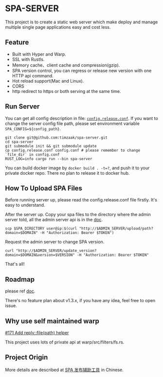 # SPA-SERVER
This project is to create a static web server which make deploy and manage multiple single page applications easy and cost less.

## Feature
- Built with Hyper and Warp.
- SSL with Rustls.
- Memory cache、client cache and compression(gzip).
- SPA version control, you can regress or release new version with one HTTP api command.
- Hot reload support(Mac and Linux).
- CORS
- http redirect to https or both serving at the same time.

## Run Server
You can get all config description in file: [`config.release.conf`](./config.release.conf). If you want to change the server config file path, 
please set environment variable `SPA_CONFIG=${config_path}`.

```shell
git clone git@github.com:timzaak/spa-server.git
cd spa-server
git submodule init && git submodule update
cp config.release.conf config.conf # please remember to change `file_dir` in config.conf
RUST_LOG=info cargo run --bin spa-server 
```

You can build docker image by `docker build . -t=?`, and push it to your private docker repo. There no plan to release it to docker hub.

## How To Upload SPA Files
Before running server up, please read the config.release.conf file firstly. It's easy to understand.

After the server up. Copy your spa files to the directory where the admin server told, all the admin server api is in the [doc](./doc/Admin_Server_API.md).

```shell
scp $SPA_DIRECTORY user@ip:$(curl "http://$ADMIN_SERVER/upload/path?domain=$DOMAIN" -H "Authorization: Bearer $TOKEN")
```

Request the admin server to change SPA version.
```shell
curl "http://$ADMIN_SERVER/update_version?domain=$DOMAIN&version=$VERSION" -H "Authorization: Bearer $TOKEN"
```

That's all!

## Roadmap
please ref [doc](./doc/Roadmap.md).

There's no feature plan about v1.3.x, if you have any idea, feel free to open issue.

## Why use self maintained warp
[#171 Add reply::file(path) helper](https://github.com/seanmonstar/warp/issues/171)

This project uses lots of private api at warp/src/filters/fs.rs.

## Project Origin
More details are described at [SPA 发布辅助工具](https://github.com/timzaak/blog/issues/80) in Chinese.